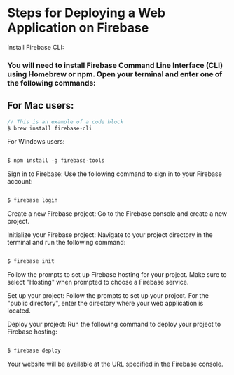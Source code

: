 # Steps for Deploying a Web Application on Firebase

Install Firebase CLI:

### You will need to install Firebase Command Line Interface (CLI) using Homebrew or npm. Open your terminal and enter one of the following commands:

## For Mac users:

```javascript
// This is an example of a code block
$ brew install firebase-cli
```

For Windows users:

```javascript

$ npm install -g firebase-tools
```

Sign in to Firebase: Use the following command to sign in to your Firebase account:

```javascript

$ firebase login
```

Create a new Firebase project: Go to the Firebase console and create a new project.

Initialize your Firebase project: Navigate to your project directory in the terminal and run the following command:

```javascript

$ firebase init
```

Follow the prompts to set up Firebase hosting for your project. Make sure to select "Hosting" when prompted to choose a Firebase service.

Set up your project: Follow the prompts to set up your project. For the "public directory", enter the directory where your web application is located.

Deploy your project: Run the following command to deploy your project to Firebase hosting:

```javascript

$ firebase deploy
```

Your website will be available at the URL specified in the Firebase console.
